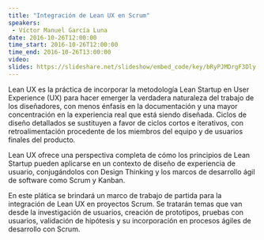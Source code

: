```yaml
---
title: "Integración de Lean UX en Scrum"
speakers:
 - Víctor Manuel García Luna
date: 2016-10-26T12:00:00
time_start: 2016-10-26T12:00:00
time_end: 2016-10-26T13:00:00
video: 
slides: https://slideshare.net/slideshow/embed_code/key/bRyPJMDrgF3Dly
---
```


Lean UX es la práctica de incorporar la metodología Lean Startup en User Experience (UX) para hacer emerger la verdadera naturaleza del trabajo de los diseñadores, con menos énfasis en la documentación y una mayor concentración en la experiencia real que está siendo diseñada. Ciclos de diseño detallados se sustituyen a favor de ciclos cortos e iterativos, con retroalimentación procedente de los miembros del equipo y de usuarios finales del producto.

Lean UX ofrece una perspectiva completa de cómo los principios de Lean Startup pueden aplicarse en un contexto de diseño de experiencia de usuario, conjugándolos con Design Thinking y los marcos de desarrollo ágil de software como Scrum y Kanban.

En este plática se brindará un marco de trabajo de partida para la integración de Lean UX en proyectos Scrum. Se tratarán temas que van desde la investigación de usuarios, creación de prototipos, pruebas con usuarios, validación de hipótesis y su incorporación en procesos ágiles de desarrollo con Scrum.